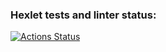 ### Hexlet tests and linter status:
[![Actions Status](https://github.com/elinaulm/data-analytics-project-92/actions/workflows/hexlet-check.yml/badge.svg)](https://github.com/elinaulm/data-analytics-project-92/actions)
